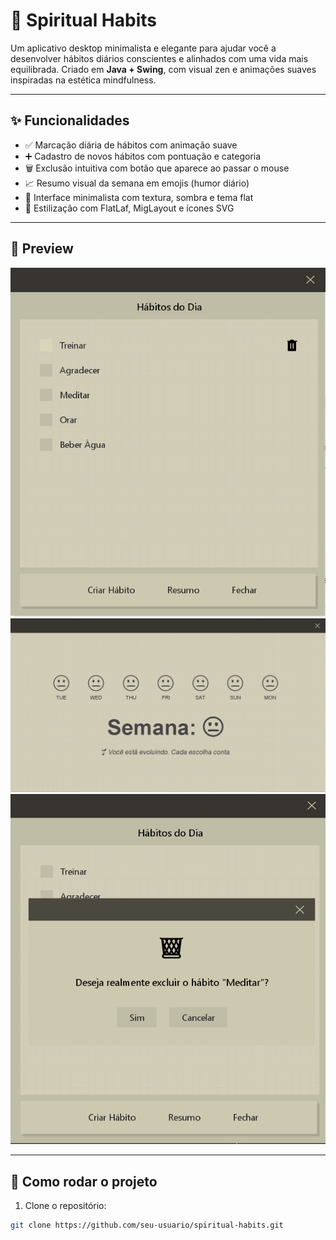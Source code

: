 # 🌿 Spiritual Habits

Um aplicativo desktop minimalista e elegante para ajudar você a desenvolver hábitos diários conscientes e alinhados com uma vida mais equilibrada. Criado em **Java + Swing**, com visual zen e animações suaves inspiradas na estética mindfulness.

---

## ✨ Funcionalidades

- ✅ Marcação diária de hábitos com animação suave
- ➕ Cadastro de novos hábitos com pontuação e categoria
- 🗑️ Exclusão intuitiva com botão que aparece ao passar o mouse
- 📈 Resumo visual da semana em emojis (humor diário)
- 🌙 Interface minimalista com textura, sombra e tema flat
- 🎨 Estilização com FlatLaf, MigLayout e ícones SVG

---

## 📸 Preview

![Preview do app](assets/screenshot-01.png)
![Preview do app](assets/screenshot-02.png)
![Preview do app](assets/screenshot-03.png)

---

## 🚀 Como rodar o projeto

1. Clone o repositório:

```bash
git clone https://github.com/seu-usuario/spiritual-habits.git
```
